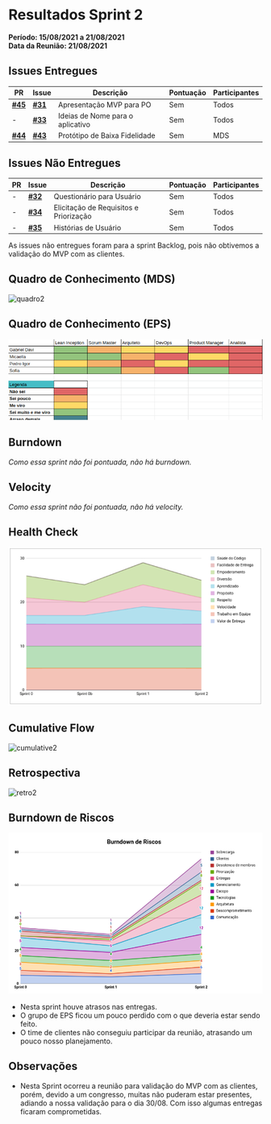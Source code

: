 # Resultados Sprint 2

**Período: 15/08/2021 a 21/08/2021**<br>
**Data da Reunião: 21/08/2021**

## Issues Entregues
| PR | Issue | Descrição | Pontuação | Participantes |
|----|-------|-----------|-----------|---------------|
| [**#45**](https://github.com/fga-eps-mds/2021.1-Linguas-Indigenas-Docs/pull/45) | [**#31**](https://github.com/fga-eps-mds/2021.1-Linguas-Indigenas-Docs/issues/31) | Apresentação MVP para PO | Sem | Todos |
| - | [**#33**](https://github.com/fga-eps-mds/2021.1-Linguas-Indigenas-Docs/issues/33) | Ideias de Nome para o aplicativo | Sem | Todos |
| [**#44**](https://github.com/fga-eps-mds/2021.1-Linguas-Indigenas-Docs/pull/44) | [**#43**](https://github.com/fga-eps-mds/2021.1-Linguas-Indigenas-Docs/issues/43) | Protótipo de Baixa Fidelidade | Sem | MDS |

## Issues Não Entregues
| PR | Issue | Descrição | Pontuação | Participantes |
|----|-------|-----------|-----------|---------------|
| - | [**#32**](https://github.com/fga-eps-mds/2021.1-Linguas-Indigenas-Docs/issues/32) | Questionário para Usuário | Sem | Todos |
| - | [**#34**](https://github.com/fga-eps-mds/2021.1-Linguas-Indigenas-Docs/issues/34) | Elicitação de Requisitos e Priorização | Sem | Todos |
| - | [**#35**](https://github.com/fga-eps-mds/2021.1-Linguas-Indigenas-Docs/issues/35) | Histórias de Usuário | Sem | Todos |

As issues não entregues foram para a sprint Backlog, pois não obtivemos a validação do MVP com as clientes.

## Quadro de Conhecimento (MDS)
![quadro2](../../img/quadroConhecimento/quadro2.png)

## Quadro de Conhecimento (EPS)
![quadro2](../../img/quadroConhecimento/Equadro2.png)

## Burndown
*Como essa sprint não foi pontuada, não há burndown.*

## Velocity
*Como essa sprint não foi pontuada, não há velocity.*

## Health Check
![health2](../../img/healthCheck/health2.png)

## Cumulative Flow
![cumulative2](../../img/cumulativeFlow/cumulative2.png)

## Retrospectiva
![retro2](../../img/retrospective/retro2.png)

## Burndown de Riscos
![riscos2](../../img/riscos/riscos2.png)

* Nesta sprint houve atrasos nas entregas.
* O grupo de EPS ficou um pouco perdido com o que deveria estar sendo feito.
* O time de clientes não conseguiu participar da reunião, atrasando um pouco nosso planejamento.


## Observações
- Nesta Sprint ocorreu a reunião para validação do MVP com as clientes, porém, devido a um congresso, muitas não puderam estar presentes, adiando a nossa validação para o dia 30/08. Com isso algumas entregas ficaram comprometidas.